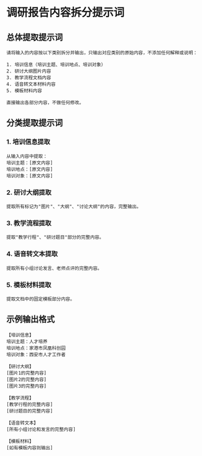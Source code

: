 # 调研报告内容拆分提示词

## 总体提取提示词

```
请将输入的内容按以下类别拆分并输出，只输出对应类别的原始内容，不添加任何解释或说明：

1. 培训信息（培训主题、培训地点、培训对象）
2. 研讨大纲图片内容
3. 教学流程文档内容
4. 语音转文本材料内容
5. 模板材料内容

直接输出各部分内容，不做任何修改。
```

## 分类提取提示词

### 1. 培训信息提取
```
从输入内容中提取：
培训主题：[原文内容]
培训地点：[原文内容]
培训对象：[原文内容]
```

### 2. 研讨大纲提取
```
提取所有标记为"图片"、"大纲"、"讨论大纲"的内容，完整输出。
```

### 3. 教学流程提取
```
提取"教学行程"、"研讨题目"部分的完整内容。
```

### 4. 语音转文本提取
```
提取所有小组讨论发言、老师点评的完整内容。
```

### 5. 模板材料提取
```
提取文档中的固定模板部分内容。
```

## 示例输出格式

```
【培训信息】
培训主题：人才培养
培训地点：家港市凤凰科创园
培训对象：西安市人才工作者

【研讨大纲】
[图片1的完整内容]
[图片2的完整内容]
[图片3的完整内容]

【教学流程】
[教学行程的完整内容]
[研讨题目的完整内容]

【语音转文本】
[所有小组讨论和发言的完整内容]

【模板材料】
[如有模板内容则输出]
```